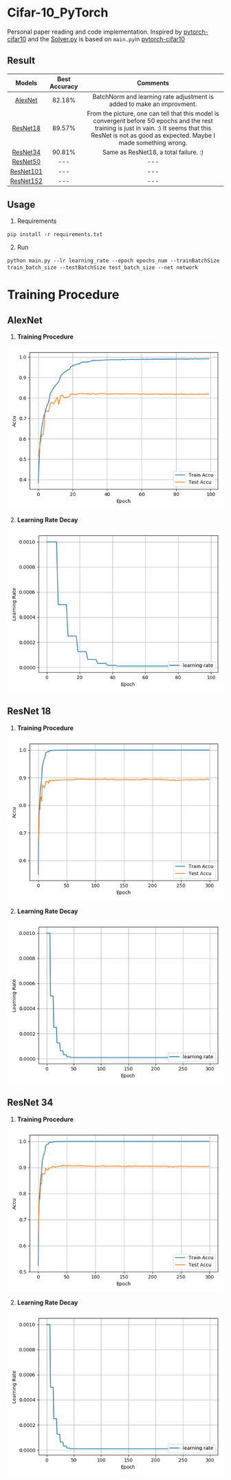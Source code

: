 # Cifar-10_PyTorch

Personal paper reading and code implementation.
Inspired by [pytorch-cifar10](https://github.com/icpm/pytorch-cifar10) and the [Solver.py](https://github.com/zhang-zx/cifar10_pytorch/master/Solver.py) is based on `main.py`in [pytorch-cifar10](https://github.com/icpm/pytorch-cifar10) 

## Result
Models | Best Accuracy | Comments
:---:|:---:|:---:
[AlexNet](https://github.com/zhang-zx/cifar10_pytorch/master/models/AlexNet.py) | 82.18% | BatchNorm and learning rate adjustment is added to make an improvment. 
[ResNet18](https://github.com/zhang-zx/cifar10_pytorch/master/models/ResNet.py) | 89.57% |From the picture, one can tell that this model is convergent before 50 epochs and the rest training is just in vain. :) It seems that this ResNet is not as good as expected. Maybe I made something wrong.
[ResNet34](https://github.com/zhang-zx/cifar10_pytorch/master/models/ResNet.py) | 90.81% |Same as ResNet18, a total failure. :)
[ResNet50](https://github.com/zhang-zx/cifar10_pytorch/master/models/ResNet.py) |--- |---
[ResNet101](https://github.com/zhang-zx/cifar10_pytorch/master/models/ResNet.py) | ---|---
[ResNet152](https://github.com/zhang-zx/cifar10_pytorch/master/models/ResNet.py) | --- |---



## Usage

1. Requirements

```shell
pip install -r requirements.txt
```

2. Run

```shell
python main.py --lr learning_rate --epoch epochs_num --trainBatchSize train_batch_size --testBatchSize test_batch_size --net network
```

# Training Procedure

## AlexNet

1. **Training Procedure** 

![image](./Img/AlexNet_Train.png)

2. **Learning Rate Decay** 

![image](./Img/AlexNet_Learning_Rate.png)

## ResNet 18

1. **Training Procedure** 

![image](./Img/ResNet18_Train.png)

2. **Learning Rate Decay** 

![image](./Img/ResNet18_Learning_Rate.png)

## ResNet 34

1. **Training Procedure** 

![image](./Img/ResNet34_Train.png)

2. **Learning Rate Decay** 

![image](./Img/ResNet34_Learning_Rate.png)
